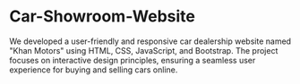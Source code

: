 # Car-Showroom-Website
We developed a user-friendly and responsive car dealership website named "Khan Motors" using HTML, CSS, JavaScript, and Bootstrap. The project focuses on interactive design principles, ensuring a seamless user experience for buying and selling cars online.
